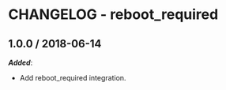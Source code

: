 # CHANGELOG - reboot_required

## 1.0.0 / 2018-06-14

***Added***: 

* Add reboot_required integration.

